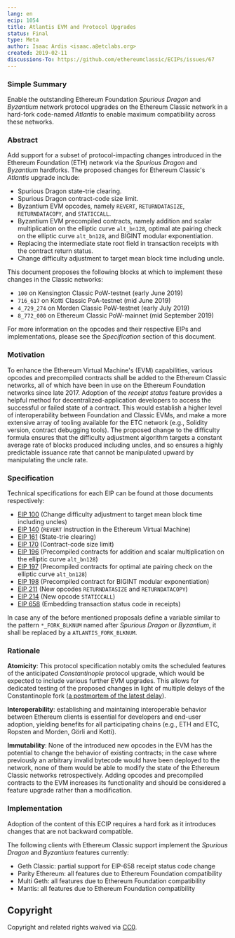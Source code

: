 ```yaml
---
lang: en
ecip: 1054
title: Atlantis EVM and Protocol Upgrades
status: Final
type: Meta
author: Isaac Ardis <isaac.a@etclabs.org>
created: 2019-02-11
discussions-To: https://github.com/ethereumclassic/ECIPs/issues/67
---
```


### Simple Summary

Enable the outstanding Ethereum Foundation _Spurious Dragon_ and _Byzantium_ network protocol upgrades on the Ethereum
Classic network in a hard-fork code-named _Atlantis_ to enable maximum compatibility across these networks.

### Abstract

Add support for a subset of protocol-impacting changes introduced in the Ethereum Foundation (ETH) network via the
_Spurious Dragon_ and _Byzantium_ hardforks. The proposed changes for Ethereum Classic's _Atlantis_ upgrade include:

- Spurious Dragon state-trie clearing.
- Spurious Dragon contract-code size limit.
- Byzantium EVM opcodes, namely `REVERT`, `RETURNDATASIZE`, `RETURNDATACOPY`, and `STATICCALL`.
- Byzantium EVM precompiled contracts, namely addition and scalar multiplication on the elliptic curve `alt_bn128`,
  optimal ate pairing check on the elliptic curve `alt_bn128`, and BIGINT modular exponentiation.
- Replacing the intermediate state root field in transaction receipts with the contract return status.
- Change difficulty adjustment to target mean block time including uncle.

This document proposes the following blocks at which to implement these changes in the Classic networks:

- `100` on Kensington Classic PoW-testnet (early June 2019)
- `716_617` on Kotti Classic PoA-testnet (mid June 2019)
- `4_729_274` on Morden Classic PoW-testnet (early July 2019)
- `8_772_000` on Ethereum Classic PoW-mainnet (mid September 2019)

For more information on the opcodes and their respective EIPs and implementations, please see the _Specification_
section of this document.

### Motivation

To enhance the Ethereum Virtual Machine's (EVM) capabilities, various opcodes and precompiled contracts shall be added
to the Ethereum Classic networks, all of which have been in use on the Ethereum Foundation networks since late 2017.
Adoption of the _receipt status_ feature provides a helpful method for decentralized-application developers to access
the successful or failed state of a contract. This would establish a higher level of interoperability between Foundation
and Classic EVMs, and make a more extensive array of tooling available for the ETC network (e.g., Solidity version,
contract debugging tools). The proposed change to the difficulty formula ensures that the difficulty adjustment
algorithm targets a constant average rate of blocks produced including uncles, and so ensures a highly predictable
issuance rate that cannot be manipulated upward by manipulating the uncle rate.

### Specification

Technical specifications for each EIP can be found at those documents respectively:

- [EIP 100](https://eips.ethereum.org/EIPS/eip-100) (Change difficulty adjustment to target mean block time including uncles)
- [EIP 140](https://eips.ethereum.org/EIPS/eip-140) (`REVERT` instruction in the Ethereum Virtual Machine)
- [EIP 161](https://eips.ethereum.org/EIPS/eip-161) (State-trie clearing)
- [EIP 170](https://eips.ethereum.org/EIPS/eip-170) (Contract-code size limit)
- [EIP 196](https://eips.ethereum.org/EIPS/eip-196) (Precompiled contracts for addition and scalar multiplication on the elliptic curve `alt_bn128`)
- [EIP 197](https://eips.ethereum.org/EIPS/eip-197) (Precompiled contracts for optimal ate pairing check on the elliptic curve `alt_bn128`)
- [EIP 198](https://eips.ethereum.org/EIPS/eip-198) (Precompiled contract for BIGINT modular exponentiation)
- [EIP 211](https://eips.ethereum.org/EIPS/eip-211) (New opcodes `RETURNDATASIZE` and `RETURNDATACOPY`)
- [EIP 214](https://eips.ethereum.org/EIPS/eip-214) (New opcode `STATICCALL`)
- [EIP 658](https://eips.ethereum.org/EIPS/eip-658) (Embedding transaction status code in receipts)

In case any of the before mentioned proposals define a variable similar to the pattern `*_FORK_BLKNUM` named after _Spurious Dragon_ or _Byzantium_, it shall be replaced by a `ATLANTIS_FORK_BLKNUM`.

### Rationale

__Atomicity__: This protocol specification notably omits the scheduled features of the anticipated _Constantinople_
protocol upgrade, which would be expected to include various further EVM upgrades. This allows for dedicated testing of
the proposed changes in light of multiple delays of the Constantinople fork
([a postmortem of the latest delay](https://medium.com/ethereum-cat-herders/a-post-mortem-report-the-constantinople-ethereum-hard-fork-postponement-dd780d7ae63d)).

__Interoperability__: establishing and maintaining interoperable behavior between Ethereum clients is essential for
developers and end-user adoption, yielding benefits for all participating chains (e.g., ETH and ETC, Ropsten and Morden,
Görli and Kotti).

__Immutability__: None of the introduced new opcodes in the EVM has the potential to change the behavior of existing
contracts; in the case where previously an arbitrary invalid bytecode would have been deployed to the network, none of
them would be able to modify the state of the Ethereum Classic networks retrospectively. Adding opcodes and precompiled
contracts to the EVM increases its functionality and should be considered a feature upgrade rather than a modification.

### Implementation

Adoption of the content of this ECIP requires a hard fork as it introduces changes that are not backward compatible.

The following clients with Ethereum Classic support implement the _Spurious Dragon_ and _Byzantium_ features currently:

- Geth Classic: partial support for EIP-658 receipt status code change
- Parity Ethereum: all features due to Ethereum Foundation compatibility
- Multi Geth: all features due to Ethereum Foundation compatibility
- Mantis: all features due to Ethereum Foundation compatibility

## Copyright

Copyright and related rights waived via [CC0](https://creativecommons.org/publicdomain/zero/1.0/).
